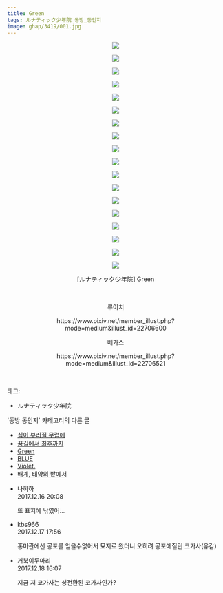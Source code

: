 ```yaml
---
title: Green
tags: ルナティック少年院 동방_동인지
image: ghap/3419/001.jpg
---
```

<div class="article">
<p style="text-align: center; clear: none; float: none;"><img src="{{ site.nasurl }}/ghap/3419/001.jpg"/></p>
<p style="text-align: center; clear: none; float: none;"><img src="{{ site.nasurl }}/ghap/3419/002.jpg"/></p>
<p style="text-align: center; clear: none; float: none;"><img src="{{ site.nasurl }}/ghap/3419/003.jpg"/></p>
<p style="text-align: center; clear: none; float: none;"><img src="{{ site.nasurl }}/ghap/3419/004.jpg"/></p>
<p style="text-align: center; clear: none; float: none;"><img src="{{ site.nasurl }}/ghap/3419/005.jpg"/></p>
<p style="text-align: center; clear: none; float: none;"><img src="{{ site.nasurl }}/ghap/3419/006.jpg"/></p>
<p style="text-align: center; clear: none; float: none;"><img src="{{ site.nasurl }}/ghap/3419/007.jpg"/></p>
<p style="text-align: center; clear: none; float: none;"><img src="{{ site.nasurl }}/ghap/3419/008.jpg"/></p>
<p style="text-align: center; clear: none; float: none;"><img src="{{ site.nasurl }}/ghap/3419/009.jpg"/></p>
<p style="text-align: center; clear: none; float: none;"><img src="{{ site.nasurl }}/ghap/3419/010.jpg"/></p>
<p style="text-align: center; clear: none; float: none;"><img src="{{ site.nasurl }}/ghap/3419/011.jpg"/></p>
<p style="text-align: center; clear: none; float: none;"><img src="{{ site.nasurl }}/ghap/3419/012.jpg"/></p>
<p style="text-align: center; clear: none; float: none;"><img src="{{ site.nasurl }}/ghap/3419/013.jpg"/></p>
<p style="text-align: center; clear: none; float: none;"><img src="{{ site.nasurl }}/ghap/3419/014.jpg"/></p>
<p style="text-align: center; clear: none; float: none;"><img src="{{ site.nasurl }}/ghap/3419/015.jpg"/></p>
<p style="text-align: center; clear: none; float: none;"><img src="{{ site.nasurl }}/ghap/3419/016.jpg"/></p>
<p style="text-align: center; clear: none; float: none;"><img src="{{ site.nasurl }}/ghap/3419/017.jpg"/></p>
<p style="text-align: center; clear: none; float: none;"><img src="{{ site.nasurl }}/ghap/3419/018.jpg"/></p>
<p style="text-align: center; clear: none; float: none;">[ルナティック少年院] Green</p>
<p style="text-align: center; clear: none; float: none;"><br/></p>
<p style="text-align: center; clear: none; float: none;">류이치</p>
<p style="text-align: center; clear: none; float: none;">https://www.pixiv.net/member_illust.php?mode=medium&amp;illust_id=22706600</p>
<p style="text-align: center; clear: none; float: none;">베가스</p>
<p style="text-align: center; clear: none; float: none;">https://www.pixiv.net/member_illust.php?mode=medium&amp;illust_id=22706521</p>
<p><br/></p>
</div><div class="tagTrail">
<p>태그: </p>
<ul>
<li>ルナティック少年院</li>
</ul>
</div><div class="another">
<p>'동방 동인지' 카테고리의 다른 글</p>
<ul>
<li><a href="/2017-06-18-ghap_3437">심이 부러질 무렵에</a></li>
<li><a href="/2017-06-18-ghap_3436">꿈길에서 최후까지</a></li>
<li><a href="/2017-06-17-ghap_3419">Green</a></li>
<li><a href="/2017-06-17-ghap_3418">BLUE</a></li>
<li><a href="/2017-06-17-ghap_3417">Violet.</a></li>
<li><a href="/2017-06-17-ghap_3416">배계, 태양의 밭에서</a></li>
</ul>
</div><div class="cb_module cb_fluid">
<div class="cb_wrt cb_profile">
<div class="comment">
<ul>
<li class="cb_thumb_off" id="comment15153461">
<div class="cb_comment_area">
<div class="cb_info_area">
<div class="cb_section">
<span class="cb_nick_name">나하하</span>
</div>
<div class="cb_section">
<span class="cb_date">2017.12.16 20:08 </span>
</div>
</div>
<div class="cb_dsc_comment">
<p class="cb_dsc">
											또 표지에 낚였어…
										</p>
</div>
</div></li>
<li class="cb_thumb_off" id="comment15154033">
<div class="cb_comment_area">
<div class="cb_info_area">
<div class="cb_section">
<span class="cb_nick_name">kbs966</span>
</div>
<div class="cb_section">
<span class="cb_date">2017.12.17 17:56 </span>
</div>
</div>
<div class="cb_dsc_comment">
<p class="cb_dsc">
											홍마관에선 공포를 얻을수없어서 묘지로 왔더니 오히려 공포에질린 코가사(유감)
										</p>
</div>
</div></li>
<li class="cb_thumb_off" id="comment15154555">
<div class="cb_comment_area">
<div class="cb_info_area">
<div class="cb_section">
<span class="cb_nick_name">거북이두마리</span>
</div>
<div class="cb_section">
<span class="cb_date">2017.12.18 16:07 </span>
</div>
</div>
<div class="cb_dsc_comment">
<p class="cb_dsc">
											지금 저 코가사는 성전환된 코가사인가?
										</p>
</div>
</div></li>
</ul>
</div>
</div><!-- commentList close -->
</div>